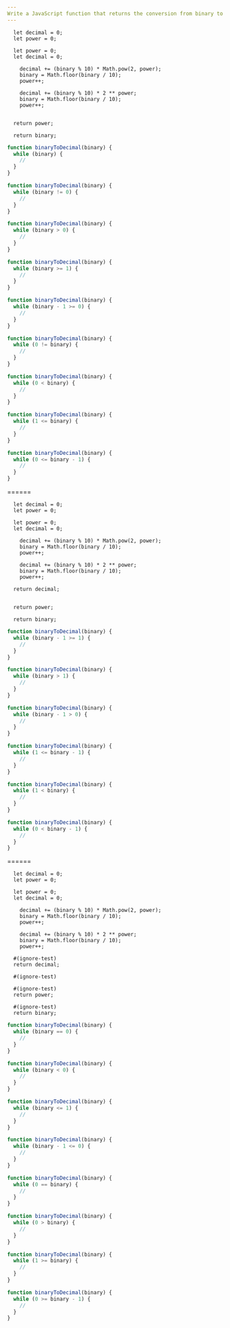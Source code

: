 ```yaml
---
Write a JavaScript function that returns the conversion from binary to decimal using a "while" loop.
---
```


```initial
  let decimal = 0;
  let power = 0;
```

```initial
  let power = 0;
  let decimal = 0;
```

```transformation
    decimal += (binary % 10) * Math.pow(2, power);
    binary = Math.floor(binary / 10);
    power++;
```

```transformation
    decimal += (binary % 10) * 2 ** power;
    binary = Math.floor(binary / 10);
    power++;
```

```final

```

```final
  return power;
```

```final
  return binary;
```

```js
function binaryToDecimal(binary) {
  while (binary) {
    //
  }
}
```

```js
function binaryToDecimal(binary) {
  while (binary != 0) {
    //
  }
}
```

```js
function binaryToDecimal(binary) {
  while (binary > 0) {
    //
  }
}
```

```js
function binaryToDecimal(binary) {
  while (binary >= 1) {
    //
  }
}
```

```js
function binaryToDecimal(binary) {
  while (binary - 1 >= 0) {
    //
  }
}
```

```js
function binaryToDecimal(binary) {
  while (0 != binary) {
    //
  }
}
```

```js
function binaryToDecimal(binary) {
  while (0 < binary) {
    //
  }
}
```

```js
function binaryToDecimal(binary) {
  while (1 <= binary) {
    //
  }
}
```

```js
function binaryToDecimal(binary) {
  while (0 <= binary - 1) {
    //
  }
}
```

======

```initial
  let decimal = 0;
  let power = 0;
```

```initial
  let power = 0;
  let decimal = 0;
```

```transformation
    decimal += (binary % 10) * Math.pow(2, power);
    binary = Math.floor(binary / 10);
    power++;
```

```transformation
    decimal += (binary % 10) * 2 ** power;
    binary = Math.floor(binary / 10);
    power++;
```

```final
  return decimal;
```

```final

```

```final
  return power;
```

```final
  return binary;
```

```js
function binaryToDecimal(binary) {
  while (binary - 1 >= 1) {
    //
  }
}
```

```js
function binaryToDecimal(binary) {
  while (binary > 1) {
    //
  }
}
```

```js
function binaryToDecimal(binary) {
  while (binary - 1 > 0) {
    //
  }
}
```

```js
function binaryToDecimal(binary) {
  while (1 <= binary - 1) {
    //
  }
}
```

```js
function binaryToDecimal(binary) {
  while (1 < binary) {
    //
  }
}
```

```js
function binaryToDecimal(binary) {
  while (0 < binary - 1) {
    //
  }
}
```

======

```initial
  let decimal = 0;
  let power = 0;
```

```initial
  let power = 0;
  let decimal = 0;
```

```transformation
    decimal += (binary % 10) * Math.pow(2, power);
    binary = Math.floor(binary / 10);
    power++;
```

```transformation
    decimal += (binary % 10) * 2 ** power;
    binary = Math.floor(binary / 10);
    power++;
```

```final
  #(ignore-test)
  return decimal;
```

```final
  #(ignore-test)
```

```final
  #(ignore-test)
  return power;
```

```final
  #(ignore-test)
  return binary;
```

```js
function binaryToDecimal(binary) {
  while (binary == 0) {
    //
  }
}
```

```js
function binaryToDecimal(binary) {
  while (binary < 0) {
    //
  }
}
```

```js
function binaryToDecimal(binary) {
  while (binary <= 1) {
    //
  }
}
```

```js
function binaryToDecimal(binary) {
  while (binary - 1 <= 0) {
    //
  }
}
```

```js
function binaryToDecimal(binary) {
  while (0 == binary) {
    //
  }
}
```

```js
function binaryToDecimal(binary) {
  while (0 > binary) {
    //
  }
}
```

```js
function binaryToDecimal(binary) {
  while (1 >= binary) {
    //
  }
}
```

```js
function binaryToDecimal(binary) {
  while (0 >= binary - 1) {
    //
  }
}
```

